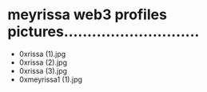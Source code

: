 # meyrissa web3 profiles pictures.............................
- 0xrissa (1).jpg
- 0xrissa (2).jpg
- 0xrissa (3).jpg
- 0xmeyrissa1 (1).jpg
